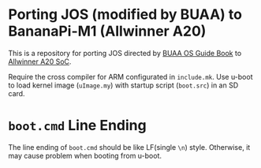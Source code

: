 # Porting JOS (modified by BUAA) to BananaPi-M1 (Allwinner A20)

This is a repository for porting JOS directed by
[BUAA OS Guide Book](https://git.cscore.net.cn/star_os/guide-book) to
[Allwinner A20 SoC](http://linux-sunxi.org/A20).

Require the cross compiler for ARM configurated in `include.mk`.
Use u-boot to load kernel image (`uImage.my`) with startup script (`boot.src`) in an SD card.


# `boot.cmd` Line Ending

The line ending of `boot.cmd` should be like LF(single `\n`) style.
Otherwise, it may cause problem when booting from u-boot.

